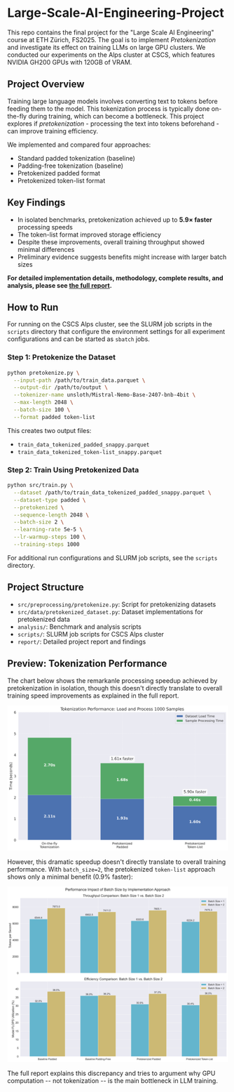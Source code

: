 # Large-Scale-AI-Engineering-Project

This repo contains the final project for the "Large Scale AI Engineering" course at ETH Zürich, FS2025. The goal is to implement *Pretokenization* and investigate its effect on training LLMs on large GPU clusters. We conducted our experiments on the Alps cluster at CSCS, which features NVIDIA GH200 GPUs with 120GB of VRAM.

## Project Overview

Training large language models involves converting text to tokens before feeding them to the model. This tokenization process is typically done on-the-fly during training, which can become a bottleneck. This project explores if *pretokenization* - processing the text into tokens beforehand - can improve training efficiency.

We implemented and compared four approaches:
- Standard padded tokenization (baseline)
- Padding-free tokenization (baseline)
- Pretokenized padded format
- Pretokenized token-list format

## Key Findings

- In isolated benchmarks, pretokenization achieved up to **5.9× faster** processing speeds
- The token-list format improved storage efficiency 
- Despite these improvements, overall training throughput showed minimal differences
- Preliminary evidence suggests benefits might increase with larger batch sizes

**For detailed implementation details, methodology, complete results, and analysis, please see [the full report](report/report_pretokenization.md).**

## How to Run

For running on the CSCS Alps cluster, see the SLURM job scripts in the `scripts` directory that configure the environment settings for all experiment configurations and can be started as `sbatch` jobs.

### Step 1: Pretokenize the Dataset

```bash
python pretokenize.py \
  --input-path /path/to/train_data.parquet \
  --output-dir /path/to/output \
  --tokenizer-name unsloth/Mistral-Nemo-Base-2407-bnb-4bit \
  --max-length 2048 \
  --batch-size 100 \
  --format padded token-list
```

This creates two output files:
- `train_data_tokenized_padded_snappy.parquet`
- `train_data_tokenized_token-list_snappy.parquet`

### Step 2: Train Using Pretokenized Data

```bash
python src/train.py \
  --dataset /path/to/train_data_tokenized_padded_snappy.parquet \
  --dataset-type padded \
  --pretokenized \
  --sequence-length 2048 \
  --batch-size 2 \
  --learning-rate 5e-5 \
  --lr-warmup-steps 100 \
  --training-steps 1000
```

For additional run configurations and SLURM job scripts, see the `scripts` directory.

## Project Structure

- `src/preprocessing/pretokenize.py`: Script for pretokenizing datasets
- `src/data/pretokenized_dataset.py`: Dataset implementations for pretokenized data
- `analysis/`: Benchmark and analysis scripts
- `scripts/`: SLURM job scripts for CSCS Alps cluster
- `report/`: Detailed project report and findings

## Preview: Tokenization Performance

The chart below shows the remarkanle processing speedup achieved by pretokenization in isolation, though this doesn't directly translate to overall training speed improvements as explained in the full report.

![Tokenization Performance](plots/tokenization_benchmark.png)

However, this dramatic speedup doesn't directly translate to overall training performance. With `batch_size=2`, the pretokenized `token-list` approach shows only a minimal benefit (0.9% faster):

![alt text](plots/batch_size_comparison.png)

The full report explains this discrepancy and tries to argument why GPU computation -- not tokenization -- is the main bottleneck in LLM training.